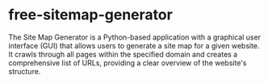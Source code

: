 # free-sitemap-generator
The Site Map Generator is a Python-based application with a graphical user interface (GUI) that allows users to generate a site map for a given website. It crawls through all pages within the specified domain and creates a comprehensive list of URLs, providing a clear overview of the website's structure.
